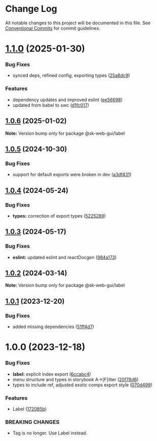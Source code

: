 # Change Log

All notable changes to this project will be documented in this file.
See [Conventional Commits](https://conventionalcommits.org) for commit guidelines.

# [1.1.0](https://github.com/Sundsvallskommun/web-shared-components/compare/@sk-web-gui/label@1.0.6...@sk-web-gui/label@1.1.0) (2025-01-30)

### Bug Fixes

- synced deps, refined config, exporting types ([25a8dc9](https://github.com/Sundsvallskommun/web-shared-components/commit/25a8dc9b32bf94ab65782cb26e230514f9224468))

### Features

- dependency updates and improved eslint ([ee56698](https://github.com/Sundsvallskommun/web-shared-components/commit/ee56698550bd45c1711eba643042cb6379ebd8f6))
- updated from babel to swc ([d1fc017](https://github.com/Sundsvallskommun/web-shared-components/commit/d1fc01761ba14f93d93b272ff802267ff86efbdc))

## [1.0.6](https://github.com/Sundsvallskommun/web-shared-components/compare/@sk-web-gui/label@1.0.5...@sk-web-gui/label@1.0.6) (2025-01-02)

**Note:** Version bump only for package @sk-web-gui/label

## [1.0.5](https://github.com/Sundsvallskommun/web-shared-components/compare/@sk-web-gui/label@1.0.4...@sk-web-gui/label@1.0.5) (2024-10-30)

### Bug Fixes

- support for default exports were broken in dev ([a3df431](https://github.com/Sundsvallskommun/web-shared-components/commit/a3df431658d2e7650bd14b94ca18af797065bea3))

## [1.0.4](https://github.com/Sundsvallskommun/web-shared-components/compare/@sk-web-gui/label@1.0.3...@sk-web-gui/label@1.0.4) (2024-05-24)

### Bug Fixes

- **types:** correction of export types ([5225289](https://github.com/Sundsvallskommun/web-shared-components/commit/52252890b4206faa9bc70111e75f1ef818e0d8fe))

## [1.0.3](https://github.com/Sundsvallskommun/web-shared-components/compare/@sk-web-gui/label@1.0.2...@sk-web-gui/label@1.0.3) (2024-05-17)

### Bug Fixes

- **eslint:** updated eslint and reactDocgen ([984a173](https://github.com/Sundsvallskommun/web-shared-components/commit/984a17371f052a0cbe23d01fd31722f0fa2a56eb))

## [1.0.2](https://github.com/Sundsvallskommun/web-shared-components/compare/@sk-web-gui/label@1.0.1...@sk-web-gui/label@1.0.2) (2024-03-14)

**Note:** Version bump only for package @sk-web-gui/label

## [1.0.1](https://github.com/Sundsvallskommun/web-shared-components/compare/@sk-web-gui/label@1.0.0...@sk-web-gui/label@1.0.1) (2023-12-20)

### Bug Fixes

- added missing dependencies ([51ff4d7](https://github.com/Sundsvallskommun/web-shared-components/commit/51ff4d7a99e812e02d834478ceec33a9c4b443a5))

# 1.0.0 (2023-12-18)

### Bug Fixes

- **label:** explicit index export ([6ccabc4](https://github.com/Sundsvallskommun/web-shared-components/commit/6ccabc474a0890e9c6b0e81cf266d4021f9c823e))
- menu structure and types in storybook A->[F]ilter ([20f78d6](https://github.com/Sundsvallskommun/web-shared-components/commit/20f78d6f4b143e4db2b1ffacd8b47b8d3130f3d6))
- types to include ref, adjusted exotic comps export style ([070d499](https://github.com/Sundsvallskommun/web-shared-components/commit/070d4990ecea5d5ce90ebdd684a381bb8ad95861))

### Features

- Label ([172085b](https://github.com/Sundsvallskommun/web-shared-components/commit/172085b7c34a279e7bf7fbb8a90171952ccbb749))

### BREAKING CHANGES

- Tag is no longer. Use Label instead.
